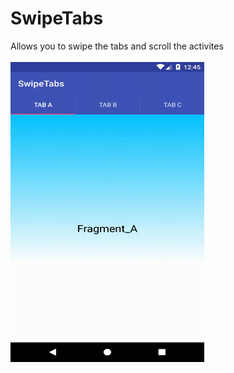 # SwipeTabs
<div>

Allows you to swipe the tabs and scroll the activites
<br>
<br>
<img src="https://github.com/RajeshAatrayan/SwipeTabs/blob/master/swipe.gif" height="480" width="310"/>
</div>
